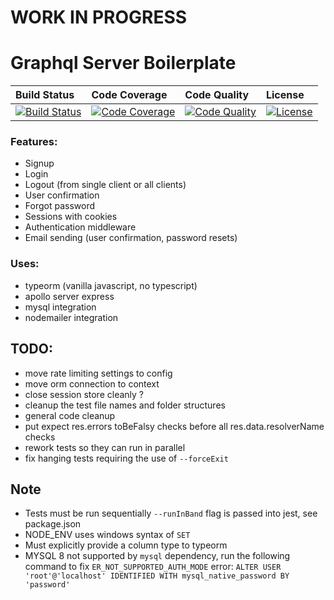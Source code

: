 # WORK IN PROGRESS

# Graphql Server Boilerplate

| Build Status            | Code Coverage            | Code Quality            | License            |
| :---------------------- | :----------------------- | :---------------------- | :----------------- |
| [![Build Status][1]][2] | [![Code Coverage][3]][4] | [![Code Quality][5]][6] | [![License][7]][8] |

[1]: https://travis-ci.org/varsnotwars/graphql-server-boilerplate.svg?branch=master
[2]: https://travis-ci.org/varsnotwars/graphql-server-boilerplate
[3]: https://coveralls.io/repos/github/varsnotwars/graphql-server-boilerplate/badge.svg?branch=master
[4]: https://coveralls.io/github/varsnotwars/graphql-server-boilerplate?branch=master
[5]: https://www.codefactor.io/repository/github/varsnotwars/graphql-server-boilerplate/badge
[6]: https://www.codefactor.io/repository/github/varsnotwars/graphql-server-boilerplate
[7]: https://img.shields.io/badge/License-MIT-yellow.svg
[8]: https://github.com/varsnotwars/graphql-server-boilerplate/blob/master/LICENSE.md

### Features:

- Signup
- Login
- Logout (from single client or all clients)
- User confirmation
- Forgot password
- Sessions with cookies
- Authentication middleware
- Email sending (user confirmation, password resets)

### Uses:

- typeorm (vanilla javascript, no typescript)
- apollo server express
- mysql integration
- nodemailer integration

## TODO:

- move rate limiting settings to config
- move orm connection to context
- close session store cleanly ?
- cleanup the test file names and folder structures
- general code cleanup
- put expect res.errors toBeFalsy checks before all res.data.resolverName checks
- rework tests so they can run in parallel
- fix hanging tests requiring the use of `--forceExit`

## Note

- Tests must be run sequentially `--runInBand` flag is passed into jest, see package.json
- NODE_ENV uses windows syntax of `SET`
- Must explicitly provide a column type to typeorm
- MYSQL 8 not supported by `mysql` dependency, run the following command to fix `ER_NOT_SUPPORTED_AUTH_MODE` error:
  `ALTER USER 'root'@'localhost' IDENTIFIED WITH mysql_native_password BY 'password'`
